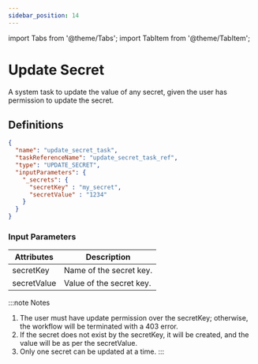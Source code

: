 ```yaml
---
sidebar_position: 14
---
```


import Tabs from '@theme/Tabs';
import TabItem from '@theme/TabItem';

# Update Secret

A system task to update the value of any secret, given the user has permission to update the secret.

## Definitions

```json
{
  "name": "update_secret_task",
  "taskReferenceName": "update_secret_task_ref",
  "type": "UPDATE_SECRET",
  "inputParameters": {
    "_secrets": {
      "secretKey" : "my_secret",
      "secretValue" : "1234"
    }
  }
}
```

### Input Parameters

| Attributes  | Description             |
|-------------|-------------------------|
| secretKey   | Name of the secret key.  |
| secretValue | Value of the secret key. |

:::note Notes
1. The user must have update permission over the secretKey; otherwise, the workflow will be terminated with a 403 error.
2. If the secret does not exist by the secretKey, it will be created, and the value will be as per the secretValue.
3. Only one secret can be updated at a time.
:::


